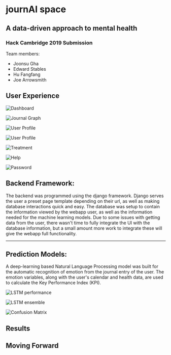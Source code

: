 # journAI space
## A data-driven approach to mental health

### Hack Cambridge 2019 Submission

Team members:
- Joonsu Gha
- Edward Stables
- Hu Fangfang
- Joe Arrowsmith

## User Experience



![Dashboard](misc/bashboard1.png)

![Journal Graph](misc/kpi-journal-entry-graph.png)

![User Profile](misc/profile1.png)

![User Profile](misc/profile2.png)

![Treatment](misc/treatment.png)

![Help](misc/help.png)

![Password](misc/password.png)

## Backend Framework:

The backend was programmed using the django framework. Django serves the user a preset page template depending on their url, as well as making database interactions quick and easy. The database was setup to contain the information viewed by the webapp user, as well as the information needed for the machine learning models. Due to some issues with getting data from the user, there wasn't time to fully integrate the UI with the database information, but a small amount more work to integrate these will give the webapp full functionality.

---

## Prediction Models:

A deep-learning based Natural Language Processing model was built for the automatic recognition of emotion from the journal entry of the user. The emotion variables, along with the user's calendar and health data, are used to calculate the Key Performance Index (KPI).

![LSTM performance](misc/LSTM_performance.png)

![LSTM ensemble](misc/LSTM_performance_ensemble.png)

![Confusion Matrix](misc/confusion_matrix_spacy.png)

## Results



## Moving Forward